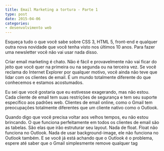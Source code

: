 ```yaml
---
title: Email Marketing a tortura - Parte 1
type: post
date: 2015-04-06
categories:
- desenvolvimento web
---
```


Esqueça tudo o que você sabe sobre CSS 3, HTML 5, front-end e qualquer outra nova novidade que você tenha visto nos últimos 10 anos. Para fazer uma newsletter você não vai usar nada disso.

Criar email marketing é chato. Não é fácil e provavelmente não vai ficar do jeito que você quer na primeira ou na segunda ou na terceira vez. Se você reclama do Internet Explorer por qualquer motivo, você ainda não teve que lidar com os clientes de email. É um mundo totalmente diferente do que conhecemos e estamos acostumados.

Eu sei que você gostaria que eu estivesse exagerando, mas não estou. Cada cliente de email tem suas restrições de segurança e tem seu suporte específico aos padrões web. Clientes de email online, como o Gmail tem preocupações totalmente diferentes que um cliente nativo como o Outlook.

Quando digo que você precisa voltar aos velhos tempos, eu não estou brincando. O que funciona perfeitamente em todos os clientes de email são as tabelas. São elas que irão estruturar seu layout. Nada de float. Float não funciona no Outlook. Nada de usar background-image, ele não funciona no Outlook também. E se você já está achando que o Outlook é o problema, espere até saber que o Gmail simplesmente remove qualquer tag <style> que estiver no documento e só aceita estilos inline, com o atributo style direto na tag. Nesse cenário, não tem quem é pior ou melhor, só tem o pior.

Com as tabelas, você poderá usar a propriedades font e text, com todos os seus respectivos valores. Logo, você já consegue formatar a tipografia do seu email, contanto que use apenas fonts do sistema, por que a propriedades font-face funciona apenas em aparelhos que rodam iOS e no Apple Mail.

E os seletores do CSS? Sem seletores a gente não consegue fazer muita coisa, né? Pois é… Vamos continuar sem fazer muita coisa. O selector mais básico, que chamamos de “selector encadeado“, feito assim: “div p”, pode não funcionar no Gmail. Em todos os outros clientes este seletor funciona perfeitamente.

A propriedade width funciona em tudo. Height só não funciona no Outlook 2007/2010 e 2013\. Já o padding e margin, podem ser usadas à vontade. Contanto que sejam em tabelas, porque em divs não vai funcionar no Outlook.

Perceba que as principais propriedades do CSS, as que usamos todos os dias não são aceitas perfeitamente nos clientes de email conhecidos. Na verdade até podem, mas você vai precisar abrir mão de algum cliente de email.

De acordo com o a Litmus, que é um serviço para testar email marketing e websites e diversos browsers, o cliente de email do iPhone é o mais popular. Outlook vem em segundo lugar. Depois vem o cliente de email do Android, seguido pelo do iPad. Aí vem o cliente da Apple, o Apple Mail, seguido do Yahoo! Mail e Gmail. [Você pode ver os números aqui](http://emailclientmarketshare.com).

Se quiser saber também quais propriedades do CSS funcionam, [o Campaign Monitor mantém uma tabela, sempre atualizada](http://www.campaignmonitor.com/css/).

Lembre-se: neste ambiente incerto dos emails, teste exaustivamente. Não acredite apenas em serviços online para testar seus emails. Envie emails para você mesmo, teste pessoalmente em todos os clientes de email que puder. É a melhor forma para você obter um resultado decente.


